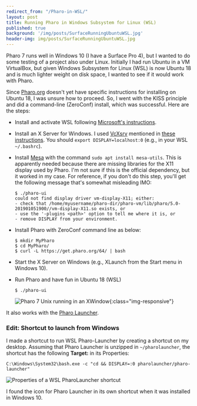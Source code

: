 ```yaml
---
redirect_from: "/Pharo-in-WSL/"
layout: post
title: Running Pharo in Windows Subsystem for Linux (WSL)
published: true
background: '/img/posts/SurfaceRunningUbuntuWSL.jpg'
header-img: img/posts/SurfaceRunningUbuntuWSL.jpg
---
```

Pharo 7 runs well in Windows 10 (I have a Surface Pro 4), but I wanted to do some testing of a project also under Linux. Initially I had run Ubuntu in a VM VirtualBox, but given Windows Subsystem for Linux (WSL) is now Ubuntu 18 and is much lighter weight on disk space, I wanted to see if it would work with Pharo.

Since [Pharo.org](http://Pharo.org) doesn't yet have specific instructions for installing on Ubuntu 18, I was unsure how to proceed. So, I went with the KISS principle and did a command-line (ZeroConf) install, which was successful. Here are the steps:

- Install and activate WSL following [Microsoft's instructions](https://docs.microsoft.com/en-us/windows/wsl/install-win10).
- Install an X Server for Windows. I used [VcXsrv](https://sourceforge.net/projects/vcxsrv/) mentioned in [these instructions](https://jaipblog.wordpress.com/2018/01/21/running-linux-gui-apps-on-windows-10/). You should `export DISPLAY=localhost:0` (e.g., in your WSL `~/.bashrc`).
- Install [Mesa](https://wiki.debian.org/Mesa) with the command `sudo apt install mesa-utils`. This is apparently needed because there are missing libraries for the X11 display used by Pharo. I'm not sure if this is the official dependency, but it worked in my case. For reference, if you don't do this step, you'll get the following message that's somewhat misleading IMO:

  ```
  $ ./pharo-ui
  could not find display driver vm-display-X11; either:
  - check that /home/myusername/pharo-dir/pharo-vm/lib/pharo/5.0-201901051900//vm-display-X11.so exists, or
  - use the '-plugins <path>' option to tell me where it is, or
  - remove DISPLAY from your environment.
  ```

- Install Pharo with ZeroConf command line as below:

  ```
  $ mkdir MyPharo
  $ cd MyPharo/
  $ curl -L https://get.pharo.org/64/ | bash
  ```

- Start the X Server on Windows (e.g., XLaunch from the Start menu in Windows 10).
- Run Pharo and have fun in Ubuntu 18 (WSL)

  ```
  $ ./pharo-ui
  ```
  
  ![Pharo 7 Unix running in an XWindow]({{site.baseurl}}/img/posts/Pharo7WSL.png){:class="img-responsive"}

It also works with the [Pharo Launcher](http://pharo.org/download).

### Edit: Shortcut to launch from Windows

I made a shortcut to run WSL Pharo-Launcher by creating a shortcut on my desktop. Assuming that Pharo Launcher is unzipped in `~/pharolauncher`, the shortcut has the following **Target:** in its Properties:

```
C:\Windows\System32\bash.exe -c "cd && DISPLAY=:0 pharolauncher/pharo-launcher"
```

![Properties of a WSL PharoLauncher shortcut](https://i.imgur.com/32tsrkY.png)

I found the icon for Pharo Launcher in its own shortcut when it was installed in Windows 10.